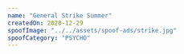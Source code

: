```yaml
---
name: "General Strike Summer"
createdOn: 2020-12-29
spoofImage: "../../assets/spoof-ads/strike.jpg"
spoofCategory: "PSYCHO"
---
```


